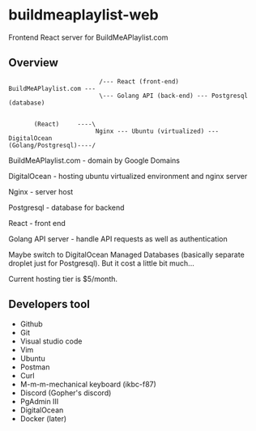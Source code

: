 # buildmeaplaylist-web
Frontend React server for BuildMeAPlaylist.com

## Overview

```
                         /--- React (front-end)
BuildMeAPlaylist.com ---
                         \--- Golang API (back-end) --- Postgresql (database)


       (React)     ----\
                        Nginx --- Ubuntu (virtualized) --- DigitalOcean
(Golang/Postgresql)----/
```


BuildMeAPlaylist.com - domain by Google Domains

DigitalOcean - hosting ubuntu virtualized environment and nginx server

Nginx - server host

Postgresql - database for backend

React - front end

Golang API server - handle API requests as well as authentication

Maybe switch to DigitalOcean Managed Databases (basically separate droplet just for Postgresql).
But it cost a little bit much...

Current hosting tier is $5/month.

## Developers tool
- Github
- Git
- Visual studio code
- Vim 
- Ubuntu
- Postman
- Curl
- M-m-m-mechanical keyboard (ikbc-f87)
- Discord (Gopher's discord)
- PgAdmin III
- DigitalOcean
- Docker (later)
